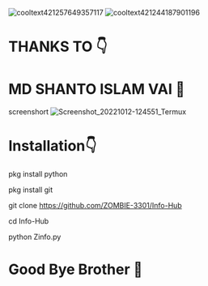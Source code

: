 ![cooltext421257649357117](https://user-images.githubusercontent.com/103543395/195341101-6cada164-db15-452d-bc71-597b76775937.png)
![cooltext421244187901196](https://user-images.githubusercontent.com/103543395/195273695-f8655f3e-125e-41ce-b3fa-caddc25d8393.png)
# THANKS TO 👇
# MD SHANTO ISLAM VAI 💓 
screenshort
![Screenshot_20221012-124551_Termux](https://user-images.githubusercontent.com/103543395/195274184-47e35f6e-5ed7-480f-994b-6aa2fa9a3c19.jpg)

# Installation👇

pkg install python

pkg install git

git clone https://github.com/ZOMBIE-3301/Info-Hub

cd Info-Hub

python Zinfo.py

# Good Bye Brother 💓
